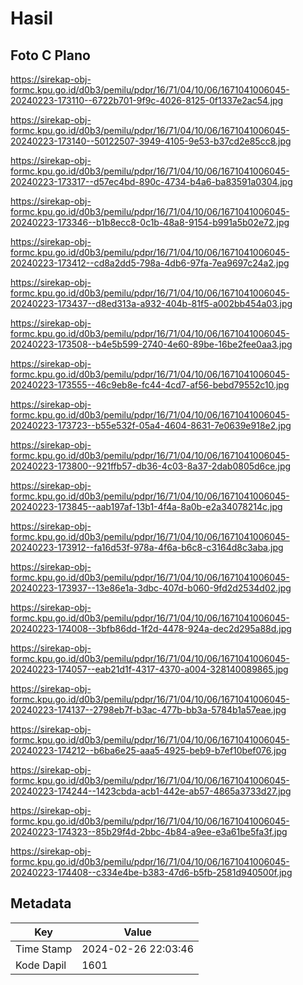 # Hasil

## Foto C Plano

https://sirekap-obj-formc.kpu.go.id/d0b3/pemilu/pdpr/16/71/04/10/06/1671041006045-20240223-173110--6722b701-9f9c-4026-8125-0f1337e2ac54.jpg

https://sirekap-obj-formc.kpu.go.id/d0b3/pemilu/pdpr/16/71/04/10/06/1671041006045-20240223-173140--50122507-3949-4105-9e53-b37cd2e85cc8.jpg

https://sirekap-obj-formc.kpu.go.id/d0b3/pemilu/pdpr/16/71/04/10/06/1671041006045-20240223-173317--d57ec4bd-890c-4734-b4a6-ba83591a0304.jpg

https://sirekap-obj-formc.kpu.go.id/d0b3/pemilu/pdpr/16/71/04/10/06/1671041006045-20240223-173346--b1b8ecc8-0c1b-48a8-9154-b991a5b02e72.jpg

https://sirekap-obj-formc.kpu.go.id/d0b3/pemilu/pdpr/16/71/04/10/06/1671041006045-20240223-173412--cd8a2dd5-798a-4db6-97fa-7ea9697c24a2.jpg

https://sirekap-obj-formc.kpu.go.id/d0b3/pemilu/pdpr/16/71/04/10/06/1671041006045-20240223-173437--d8ed313a-a932-404b-81f5-a002bb454a03.jpg

https://sirekap-obj-formc.kpu.go.id/d0b3/pemilu/pdpr/16/71/04/10/06/1671041006045-20240223-173508--b4e5b599-2740-4e60-89be-16be2fee0aa3.jpg

https://sirekap-obj-formc.kpu.go.id/d0b3/pemilu/pdpr/16/71/04/10/06/1671041006045-20240223-173555--46c9eb8e-fc44-4cd7-af56-bebd79552c10.jpg

https://sirekap-obj-formc.kpu.go.id/d0b3/pemilu/pdpr/16/71/04/10/06/1671041006045-20240223-173723--b55e532f-05a4-4604-8631-7e0639e918e2.jpg

https://sirekap-obj-formc.kpu.go.id/d0b3/pemilu/pdpr/16/71/04/10/06/1671041006045-20240223-173800--921ffb57-db36-4c03-8a37-2dab0805d6ce.jpg

https://sirekap-obj-formc.kpu.go.id/d0b3/pemilu/pdpr/16/71/04/10/06/1671041006045-20240223-173845--aab197af-13b1-4f4a-8a0b-e2a34078214c.jpg

https://sirekap-obj-formc.kpu.go.id/d0b3/pemilu/pdpr/16/71/04/10/06/1671041006045-20240223-173912--fa16d53f-978a-4f6a-b6c8-c3164d8c3aba.jpg

https://sirekap-obj-formc.kpu.go.id/d0b3/pemilu/pdpr/16/71/04/10/06/1671041006045-20240223-173937--13e86e1a-3dbc-407d-b060-9fd2d2534d02.jpg

https://sirekap-obj-formc.kpu.go.id/d0b3/pemilu/pdpr/16/71/04/10/06/1671041006045-20240223-174008--3bfb86dd-1f2d-4478-924a-dec2d295a88d.jpg

https://sirekap-obj-formc.kpu.go.id/d0b3/pemilu/pdpr/16/71/04/10/06/1671041006045-20240223-174057--eab21d1f-4317-4370-a004-328140089865.jpg

https://sirekap-obj-formc.kpu.go.id/d0b3/pemilu/pdpr/16/71/04/10/06/1671041006045-20240223-174137--2798eb7f-b3ac-477b-bb3a-5784b1a57eae.jpg

https://sirekap-obj-formc.kpu.go.id/d0b3/pemilu/pdpr/16/71/04/10/06/1671041006045-20240223-174212--b6ba6e25-aaa5-4925-beb9-b7ef10bef076.jpg

https://sirekap-obj-formc.kpu.go.id/d0b3/pemilu/pdpr/16/71/04/10/06/1671041006045-20240223-174244--1423cbda-acb1-442e-ab57-4865a3733d27.jpg

https://sirekap-obj-formc.kpu.go.id/d0b3/pemilu/pdpr/16/71/04/10/06/1671041006045-20240223-174323--85b29f4d-2bbc-4b84-a9ee-e3a61be5fa3f.jpg

https://sirekap-obj-formc.kpu.go.id/d0b3/pemilu/pdpr/16/71/04/10/06/1671041006045-20240223-174408--c334e4be-b383-47d6-b5fb-2581d940500f.jpg


## Metadata

| Key        | Value               |
| ---------- | ------------------- |
| Time Stamp | 2024-02-26 22:03:46 |
| Kode Dapil | 1601                |



